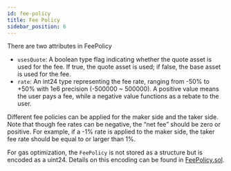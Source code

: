 ```yaml
---
id: fee-policy
title: Fee Policy
sidebar_position: 6
---
```


There are two attributes in FeePolicy

- `usesQuote`: A boolean type flag indicating whether the quote asset is used for the fee. If true, the quote asset is used; if false, the base asset is used for the fee.
- `rate`: An int24 type representing the fee rate, ranging from -50% to +50% with 1e6 precision (-500000 ~ 500000). A positive value means the user pays a fee, while a negative value functions as a rebate to the user.

Different fee policies can be applied for the maker side and the taker side. Note that though fee rates can be negative, the “net fee” should be zero or positive. For example, if a -1% rate is applied to the maker side, the taker fee rate should be equal to or larger than 1%.

For gas optimization, the `FeePolicy` is not stored as a structure but is encoded as a uint24. Details on this encoding can be found in [FeePolicy.sol](https://github.com/clober-dex/v2-core/blob/master/src/libraries/FeePolicy.sol#L18).
